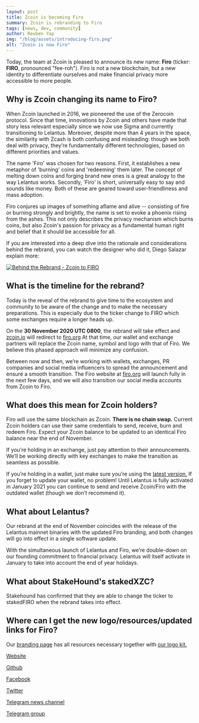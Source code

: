 ```yaml
---
layout: post
title: Zcoin is becoming Firo
summary: Zcoin is rebranding to Firo
tags: [news, dev, community]
author: Reuben Yap
img: "/blog/assets/introducing-firo.png"
alt: "Zcoin is now Firo"
---
```

Today, the team at Zcoin is pleased to announce its new name: **Firo** (ticker: **FIRO**, pronounced "fee-roh"). Firo is not a new blockchain, but a new identity to differentiate ourselves and make financial privacy more accessible to more people.

## Why is Zcoin changing its name to Firo?

When Zcoin launched in 2016, we pioneered the use of the Zerocoin protocol. Since that time, innovations by Zcoin and others have made that story less relevant especially since we now use Sigma and currently transitioning to Lelantus. Moreover, despite more than 4 years in the space, the similarity with Zcash is both confusing and misleading: though we both deal with privacy, they’re fundamentally different technologies, based on different priorities and values. 

The name 'Firo' was chosen for two reasons. First, it establishes a new metaphor of 'burning' coins and 'redeeming' them later. The concept of melting down coins and forging brand new ones is a great analogy to the way Lelantus works. Secondly, 'Firo' is short, universally easy to say and sounds like money. Both of these are geared toward user-friendliness and mass adoption. 

Firo conjures up images of something aflame and alive -- consisting of fire or burning strongly and brightly, the name is set to evoke a phoenix rising from the ashes. This not only describes the privacy mechanism which burns coins, but also Zcoin's passion for privacy as a fundamental human right and belief that it should be accessible for all.

If you are interested into a deep dive into the rationale and considerations behind the rebrand, you can watch the designer who did it, Diego Salazar explain more:

[![Behind the Rebrand - Zcoin to FIRO](https://img.youtube.com/vi/W433zQ61YEM/maxresdefault.jpg)](https://youtu.be/W433zQ61YEM)

## What is the timeline for the rebrand?

Today is the reveal of the rebrand to give time to the ecosystem and community to be aware of the change and to make the necessary preparations. This is especially due to the ticker change to FIRO which some exchanges require a longer heads up. 

On the **30 November 2020 UTC 0800**, the rebrand will take effect and [zcoin.io](https://zcoin.io) will redirect to [firo.org](https://firo.org) At that time, our wallet and exchange partners will replace the Zcoin name, symbol and logo with that of Firo. We believe this phased approach will minimize any confusion. 

Between now and then, we’re working with wallets, exchanges, PR companies and social media influencers to spread the announcement and ensure a smooth transition. The Firo website at [firo.org](https://firo.org) will launch fully in the next few days, and we will also transition our social media accounts from Zcoin to Firo.

## What does this mean for Zcoin holders?

Firo will use the same blockchain as Zcoin. **There is no chain swap.** Current Zcoin holders can use their same credentials to send, receive, burn and redeem Firo. Expect your Zcoin balance to be updated to an identical Firo balance near the end of November. 

If you’re holding in an exchange, just pay attention to their announcements. We’ll be working directly with key exchanges to make the transition as seamless as possible. 

If you’re holding in a wallet, just make sure you’re using the [latest version.](https://firo.org/get-firo/download/) If you forget to update your wallet, no problem! Until Lelantus is fully activated in January 2021 you can continue to send and receive Zcoin/Firo with the outdated wallet (though we don’t recommend it).

## What about Lelantus?

Our rebrand at the end of November coincides with the release of the Lelantus mainnet binaries with the updated Firo branding, and both changes will go into effect in a single software update. 

With the simultaneous launch of Lelantus and Firo, we’re double-down on our founding commitment to financial privacy. Lelantus will itself activate in January to take into account the end of year holidays.

## What about StakeHound's stakedXZC?

Stakehound has confirmed that they are able to change the ticker to stakedFIRO when the rebrand takes into effect.

## Where can I get the new logo/resources/updated links for Firo?

Our [branding page](https://firo.org/branding/) has all resources necessary together with [our logo kit.](https://firo.org/branding/firo-logo-files.zip)

[Website](https://firo.org/)

[Github](https://github.com/firoorg/firo)

[Facebook](https://www.facebook.com/firoorg)

[Twitter](https://twitter.com/firoorg/)

[Telegram news channel](https://t.me/fironews)

[Telegram group](https://t.me/firoproject)
